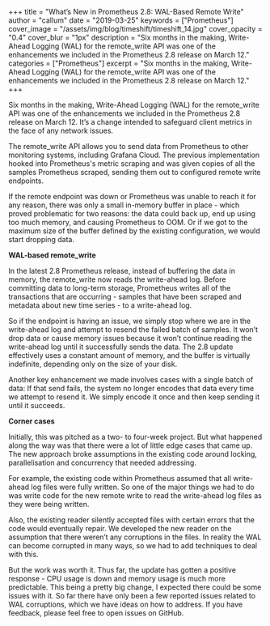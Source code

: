 +++
title = "What’s New in Prometheus 2.8: WAL-Based Remote Write"
author = "callum"
date = "2019-03-25"
keywords = ["Prometheus"]
cover_image = "/assets/img/blog/timeshift/timeshift_14.jpg"
cover_opacity = "0.4"
cover_blur = "1px"
description = "Six months in the making, Write-Ahead Logging (WAL) for the remote_write API was one of the enhancements we included in the Prometheus 2.8 release on March 12."
categories = ["Prometheus"]
excerpt = "Six months in the making, Write-Ahead Logging (WAL) for the remote_write API was one of the enhancements we included in the Prometheus 2.8 release on March 12."
+++

Six months in the making, Write-Ahead Logging (WAL) for the remote_write API was one of the enhancements we included in the Prometheus 2.8 release on March 12. It’s a change intended to safeguard client metrics in the face of any network issues.

The remote_write API allows you to send data from Prometheus to other monitoring systems, including Grafana Cloud. The previous implementation hooked into Prometheus's metric scraping and was given copies of all the samples Prometheus scraped, sending them out to configured remote write endpoints.

If the remote endpoint was down or Prometheus was unable to reach it for any reason, there was only a small in-memory buffer in place - which proved problematic for two reasons: the data could back up, end up using too much memory, and causing Prometheus to OOM. Or if we got to the maximum size of the buffer defined by the existing configuration, we would start dropping data.

**WAL-based remote_write**

In the latest 2.8 Prometheus release, instead of buffering the data in memory, the remote_write now reads the write-ahead log. Before committing data to long-term storage, Prometheus writes all of the transactions that are occurring - samples that have been scraped and metadata about new time series - to a write-ahead log.

So if the endpoint is having an issue, we simply stop where we are in the write-ahead log and attempt to resend the failed batch of samples. It won’t drop data or cause memory issues because it won’t continue reading the write-ahead log until it successfully sends the data. The 2.8 update effectively uses a constant amount of memory, and the buffer is virtually indefinite, depending only on the size of your disk.

Another key enhancement we made involves cases with a single batch of data: If that send fails, the system no longer encodes that data every time we attempt to resend it. We simply encode it once and then keep sending it until it succeeds.

**Corner cases**

Initially, this was pitched as a two- to four-week project. But what happened along the way was that there were a lot of little edge cases that came up. The new approach broke assumptions in the existing code around locking, parallelisation and concurrency that needed addressing.

For example, the existing code within Prometheus assumed that all write-ahead log files were fully written. So one of the major things we had to do was write code for the new remote write to read the write-ahead log files as they were being written.

Also, the existing reader silently accepted files with certain errors that the code would eventually repair. We developed the new reader on the assumption that there weren’t  any corruptions in the files. In reality the WAL can become corrupted in many ways, so we had to add techniques to deal with this.

But the work was worth it. Thus far, the update has gotten a positive response - CPU usage is down and memory usage is much more predictable. This being a pretty big change, I expected there could be some issues with it. So far there have only been a few reported issues related to WAL corruptions, which we have ideas on how to address. If you have feedback, please feel free to open issues on GitHub.